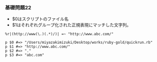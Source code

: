 
### 基礎問題22
- $0はスクリプトのファイル名
- $1はそれぞれグループ化された正規表現にマッチした文字列。
```
%r|(http://www(\.)(.*)/)| =~ "http://www.abc.com/"

p $0 #=> "/Users/miyazakimizuki/Desktop/works/ruby-gold/quickrun.rb"
p $1 #=> "http://www.abc.com/"
p $2 #=> "."
p $3 #=> "abc.com"
```
